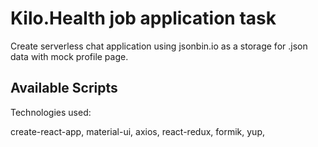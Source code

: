 # Kilo.Health job application task

Create serverless chat application using jsonbin.io as a storage for .json data with mock profile page.


## Available Scripts

Technologies used: 

create-react-app,
material-ui,
axios,
react-redux,
formik,
yup,




